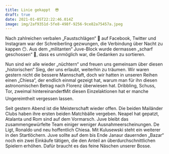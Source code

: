 ```yaml
---
title: Linie gekappt  😎
draft: true
date: 2021-01-05T22:22:46.014Z
image: img/2af9351d-5fe8-498f-9256-9ce82a75457a.jpeg
---
```

Nach zahlreichen verbalen „Faustschlägen“ 👊 auf Facebook, Twitter und Instagram war der Schreiberling gezwungen, die Verbindung über Nacht zu kappen 😶. Aus dem „militanten“ Juve-Block wurde dermassen „scharf geschossen“ 🤕, dass es unmöglich war, die Gedanken zu sortieren.

Nun sind wir alle wieder „nüchtern“ und freuen uns gemeinsam über diesen „historischen“ Sieg, der uns erlaubt, weiterhin zu träumen. Wir waren gestern nicht die bessere Mannschaft, doch wir hatten in unseren Reihen einen „Chiesa“, der endlich einmal gezeigt hat, warum man für ihn diesen astronomischen Betrag nach Florenz überwiesen hat. Dribbling, Schuss, Tor, zweimal hintereinander❗️Mit diesen Einzelaktionen hat er manche Ungereimtheit vergessen lassen.

Seit gestern Abend ist die Meisterschaft wieder offen. Die beiden Mailänder Clubs haben ihre ersten beiden Matchbälle vergeben. Neapel hat gepatzt, Atalanta und Rom sind auf dem Vormarsch. Juve bleibt das zusammengewürfelte Team einiger weniger Ausnahmeerscheinungen. De Ligt, Ronaldo und neu hoffentlich Chiesa. Mit Kulusewski steht ein weiterer in den Startlöchern. Juve sollte auf dem bis Ende Janaur dauernden „Bazar“ noch ein zwei Einkäufe tätigen, die den Anteil an überdurchschnittlichen Spielern erhöhen. Dafür braucht es das feine Näschen unserer Bosse.